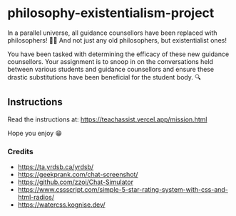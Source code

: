 # philosophy-existentialism-project

In a parallel universe, all guidance counsellors have been replaced with philosophers! 👴🧓 And not just any old philosophers, but existentialist ones! 

You have been tasked with determining the efficacy of these new guidance counsellors. Your assignment is to snoop in on the conversations held between various students and guidance counsellors and ensure these drastic substitutions have been beneficial for the student body. 🔍

## Instructions
Read the instructions at: https://teachassist.vercel.app/mission.html

Hope you enjoy 😁

### Credits
- https://ta.yrdsb.ca/yrdsb/ 
- https://geekprank.com/chat-screenshot/ 
- https://github.com/zzoi/Chat-Simulator 
- https://www.cssscript.com/simple-5-star-rating-system-with-css-and-html-radios/ 
- https://watercss.kognise.dev/

